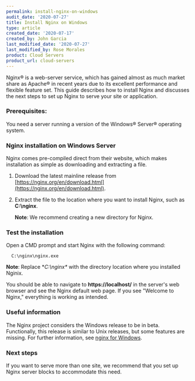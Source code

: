 ```yaml
---
permalink: install-nginx-on-windows
audit_date: '2020-07-27'
title: Install Nginx on Windows
type: article
created_date: '2020-07-17'
created_by: John Garcia
last_modified_date: '2020-07-27'
last_modified_by: Rose Morales
product: Cloud Servers
product_url: cloud-servers
---
```


Nginx&reg; is a web-server service, which has gained almost as much market share as Apache&reg; in recent years due
to its excellent performance and flexible feature set. This guide describes how to install Nginx and discusses
the next steps to set up Nginx to serve your site or application.

### Prerequisites:

You need a server running a version of the Windows&reg; Server&reg; operating system.

### Nginx installation on Windows Server

Nginx comes pre-compiled direct from their website, which makes installation as simple as downloading and extracting a file.  

1. Download the latest mainline release from [https://nginx.org/en/download.html](https://nginx.org/en/download.html).

2. Extract the file to the location where you want to install Nginx, such as **C:\nginx**. 

    **Note**: We recommend creating a new directory for Nginx.
      

### Test the installation

Open a CMD prompt and start Nginx with the following command:

      C:\nginx\nginx.exe

**Note**: Replace **C:\nginx\** with the directory location where you installed Nginix.

You should be able to navigate to **https://localhost/** in the server's web browser and see the Nginx default web page.
If you see "Welcome to Nginx," everything is working as intended.

### Useful information

The Nginx project considers the Windows release to be in beta. Functionally, this release is similar to Unix releases, but
some features are missing. For further information, see [nginx for Windows](https://nginx.org/en/docs/windows.html).

### Next steps

If you want to serve more than one site, we recommend that you set up Nginx server blocks to accommodate this need.
